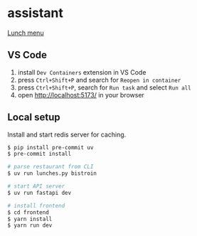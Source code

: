 # assistant
[Lunch menu](https://trnila.eu/lunch)

## VS Code
1. install `Dev Containers` extension in VS Code
2. press `Ctrl+Shift+P` and search for `Reopen in container`
3. press `Ctrl+Shift+P`, search for `Run task` and select `Run all`
4. open [http://localhost:5173/](http://localhost:5173/) in your browser

## Local setup
Install and start redis server for caching.

```sh
$ pip install pre-commit uv
$ pre-commit install

# parse restaurant from CLI
$ uv run lunches.py bistroin

# start API server
$ uv run fastapi dev

# install frontend
$ cd frontend
$ yarn install
$ yarn run dev
```
